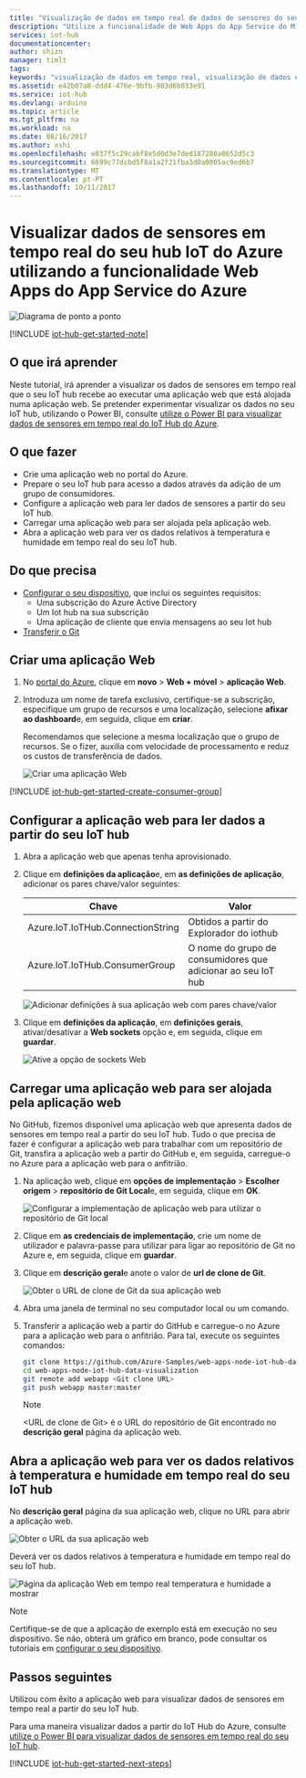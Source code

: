 ```yaml
---
title: "Visualização de dados em tempo real de dados de sensores do seu hub IoT do Azure – Web Apps | Microsoft Docs"
description: "Utilize a funcionalidade de Web Apps do App Service do Microsoft Azure para visualizar dados relativos à temperatura e humidade recolhidos a partir do sensor e enviados ao seu Iot hub."
services: iot-hub
documentationcenter: 
author: shizn
manager: timlt
tags: 
keywords: "visualização de dados em tempo real, visualização de dados em direto, visualização de dados de sensor"
ms.assetid: e42b07a8-ddd4-476e-9bfb-903d6b033e91
ms.service: iot-hub
ms.devlang: arduino
ms.topic: article
ms.tgt_pltfrm: na
ms.workload: na
ms.date: 08/16/2017
ms.author: xshi
ms.openlocfilehash: e037f5c29cabf8e5d0d3e7ded187280a0652d5c3
ms.sourcegitcommit: 6699c77dcbd5f8a1a2f21fba3d0a0005ac9ed6b7
ms.translationtype: MT
ms.contentlocale: pt-PT
ms.lasthandoff: 10/11/2017
---
```

# <a name="visualize-real-time-sensor-data-from-your-azure-iot-hub-by-using-the-web-apps-feature-of-azure-app-service"></a>Visualizar dados de sensores em tempo real do seu hub IoT do Azure utilizando a funcionalidade Web Apps do App Service do Azure

![Diagrama de ponto a ponto](media/iot-hub-get-started-e2e-diagram/5.png)

[!INCLUDE [iot-hub-get-started-note](../../includes/iot-hub-get-started-note.md)]

## <a name="what-you-learn"></a>O que irá aprender

Neste tutorial, irá aprender a visualizar os dados de sensores em tempo real que o seu IoT hub recebe ao executar uma aplicação web que está alojada numa aplicação web. Se pretender experimentar visualizar os dados no seu IoT hub, utilizando o Power BI, consulte [utilize o Power BI para visualizar dados de sensores em tempo real do IoT Hub do Azure](iot-hub-live-data-visualization-in-power-bi.md).

## <a name="what-you-do"></a>O que fazer

- Crie uma aplicação web no portal do Azure.
- Prepare o seu IoT hub para acesso a dados através da adição de um grupo de consumidores.
- Configure a aplicação web para ler dados de sensores a partir do seu IoT hub.
- Carregar uma aplicação web para ser alojada pela aplicação web.
- Abra a aplicação web para ver os dados relativos à temperatura e humidade em tempo real do seu IoT hub.

## <a name="what-you-need"></a>Do que precisa

- [Configurar o seu dispositivo](iot-hub-raspberry-pi-kit-node-get-started.md), que inclui os seguintes requisitos:
  - Uma subscrição do Azure Active Directory
  - Um Iot hub na sua subscrição
  - Uma aplicação de cliente que envia mensagens ao seu Iot hub
- [Transferir o Git](https://www.git-scm.com/downloads)

## <a name="create-a-web-app"></a>Criar uma aplicação Web

1. No [portal do Azure](https://ms.portal.azure.com/), clique em **novo** > **Web + móvel** > **aplicação Web**.
2. Introduza um nome de tarefa exclusivo, certifique-se a subscrição, especifique um grupo de recursos e uma localização, selecione **afixar ao dashboard**e, em seguida, clique em **criar**.

   Recomendamos que selecione a mesma localização que o grupo de recursos. Se o fizer, auxilia com velocidade de processamento e reduz os custos de transferência de dados.

   ![Criar uma aplicação Web](media/iot-hub-live-data-visualization-in-web-apps/2_create-web-app-azure.png)

[!INCLUDE [iot-hub-get-started-create-consumer-group](../../includes/iot-hub-get-started-create-consumer-group.md)]

## <a name="configure-the-web-app-to-read-data-from-your-iot-hub"></a>Configurar a aplicação web para ler dados a partir do seu IoT hub

1. Abra a aplicação web que apenas tenha aprovisionado.
2. Clique em **definições da aplicação**e, em **as definições de aplicação**, adicionar os pares chave/valor seguintes:

   | Chave                                   | Valor                                                        |
   |---------------------------------------|--------------------------------------------------------------|
   | Azure.IoT.IoTHub.ConnectionString     | Obtidos a partir do Explorador do iothub                                |
   | Azure.IoT.IoTHub.ConsumerGroup        | O nome do grupo de consumidores que adicionar ao seu IoT hub  |

   ![Adicionar definições à sua aplicação web com pares chave/valor](media/iot-hub-live-data-visualization-in-web-apps/4_web-app-settings-key-value-azure.png)

3. Clique em **definições da aplicação**, em **definições gerais**, ativar/desativar a **Web sockets** opção e, em seguida, clique em **guardar**.

   ![Ative a opção de sockets Web](media/iot-hub-live-data-visualization-in-web-apps/10_toggle_web_sockets.png)

## <a name="upload-a-web-application-to-be-hosted-by-the-web-app"></a>Carregar uma aplicação web para ser alojada pela aplicação web

No GitHub, fizemos disponível uma aplicação web que apresenta dados de sensores em tempo real a partir do seu IoT hub. Tudo o que precisa de fazer é configurar a aplicação web para trabalhar com um repositório de Git, transfira a aplicação web a partir do GitHub e, em seguida, carregue-o no Azure para a aplicação web para o anfitrião.

1. Na aplicação web, clique em **opções de implementação** > **Escolher origem** > **repositório de Git Local**e, em seguida, clique em **OK**.

   ![Configurar a implementação de aplicação web para utilizar o repositório de Git local](media/iot-hub-live-data-visualization-in-web-apps/5_configure-web-app-deployment-local-git-repository-azure.png)

2. Clique em **as credenciais de implementação**, crie um nome de utilizador e palavra-passe para utilizar para ligar ao repositório de Git no Azure e, em seguida, clique em **guardar**.

3. Clique em **descrição geral**e anote o valor de **url de clone de Git**.

   ![Obter o URL de clone de Git da sua aplicação web](media/iot-hub-live-data-visualization-in-web-apps/7_web-app-git-clone-url-azure.png)

4. Abra uma janela de terminal no seu computador local ou um comando.

5. Transferir a aplicação web a partir do GitHub e carregue-o no Azure para a aplicação web para o anfitrião. Para tal, execute os seguintes comandos:

   ```bash
   git clone https://github.com/Azure-Samples/web-apps-node-iot-hub-data-visualization.git
   cd web-apps-node-iot-hub-data-visualization
   git remote add webapp <Git clone URL>
   git push webapp master:master
   ```

   > [!NOTE]
   > \<URL de clone de Git\> é o URL do repositório de Git encontrado no **descrição geral** página da aplicação web.

## <a name="open-the-web-app-to-see-real-time-temperature-and-humidity-data-from-your-iot-hub"></a>Abra a aplicação web para ver os dados relativos à temperatura e humidade em tempo real do seu IoT hub

No **descrição geral** página da sua aplicação web, clique no URL para abrir a aplicação web.

![Obter o URL da sua aplicação web](media/iot-hub-live-data-visualization-in-web-apps/8_web-app-url-azure.png)

Deverá ver os dados relativos à temperatura e humidade em tempo real do seu IoT hub.

![Página da aplicação Web em tempo real temperatura e humidade a mostrar](media/iot-hub-live-data-visualization-in-web-apps/9_web-app-page-show-real-time-temperature-humidity-azure.png)

> [!NOTE]
> Certifique-se de que a aplicação de exemplo está em execução no seu dispositivo. Se não, obterá um gráfico em branco, pode consultar os tutoriais em [configurar o seu dispositivo](iot-hub-raspberry-pi-kit-node-get-started.md).

## <a name="next-steps"></a>Passos seguintes
Utilizou com êxito a aplicação web para visualizar dados de sensores em tempo real a partir do seu IoT hub.

Para uma maneira visualizar dados a partir do IoT Hub do Azure, consulte [utilize o Power BI para visualizar dados de sensores em tempo real do seu IoT hub](iot-hub-live-data-visualization-in-power-bi.md).

[!INCLUDE [iot-hub-get-started-next-steps](../../includes/iot-hub-get-started-next-steps.md)]

